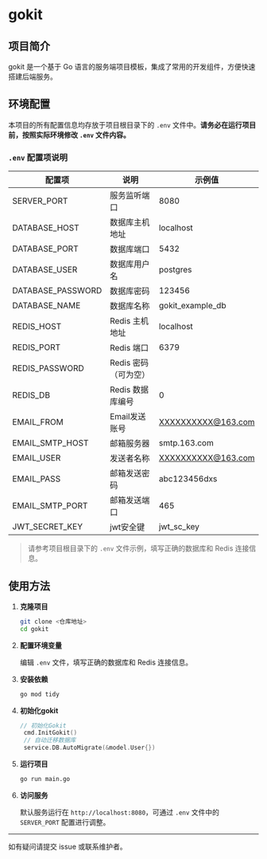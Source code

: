 # gokit

## 项目简介

gokit 是一个基于 Go 语言的服务端项目模板，集成了常用的开发组件，方便快速搭建后端服务。

## 环境配置

本项目的所有配置信息均存放于项目根目录下的 `.env` 文件中。**请务必在运行项目前，按照实际环境修改 `.env` 文件内容。**

### `.env` 配置项说明

| 配置项              | 说明                   | 示例值                |
|---------------------|------------------------|-----------------------|
| SERVER_PORT         | 服务监听端口           | 8080                  |
| DATABASE_HOST       | 数据库主机地址         | localhost             |
| DATABASE_PORT       | 数据库端口             | 5432                  |
| DATABASE_USER       | 数据库用户名           | postgres              |
| DATABASE_PASSWORD   | 数据库密码             | 123456                |
| DATABASE_NAME       | 数据库名称             | gokit_example_db      |
| REDIS_HOST          | Redis 主机地址         | localhost             |
| REDIS_PORT          | Redis 端口             | 6379                  |
| REDIS_PASSWORD      | Redis 密码（可为空）   |                       |
| REDIS_DB            | Redis 数据库编号       | 0                     |
| EMAIL_FROM          | Email发送账号          | XXXXXXXXXX@163.com    |
| EMAIL_SMTP_HOST     | 邮箱服务器             | smtp.163.com           |
| EMAIL_USER          | 发送者名称              | XXXXXXXXXX@163.com     |
| EMAIL_PASS          | 邮箱发送密码             | abc123456dxs           |
| EMAIL_SMTP_PORT     | 邮箱发送端口              |465                    | 
| JWT_SECRET_KEY      | jwt安全键                |jwt_sc_key          |

> 请参考项目根目录下的 `.env` 文件示例，填写正确的数据库和 Redis 连接信息。

## 使用方法

1. **克隆项目**

   ```bash
   git clone <仓库地址>
   cd gokit
   ```

2. **配置环境变量**

   编辑 `.env` 文件，填写正确的数据库和 Redis 连接信息。

3. **安装依赖**

   ```bash
   go mod tidy
   ```
4. **初始化gokit**
   ```go
   // 初始化Gokit
	cmd.InitGokit()
	// 自动迁移数据库
	service.DB.AutoMigrate(&model.User{})
   ```

5. **运行项目**

   ```bash
   go run main.go
   ```

6. **访问服务**

   默认服务运行在 `http://localhost:8080`，可通过 `.env` 文件中的 `SERVER_PORT` 配置进行调整。

---

如有疑问请提交 issue 或联系维护者。

